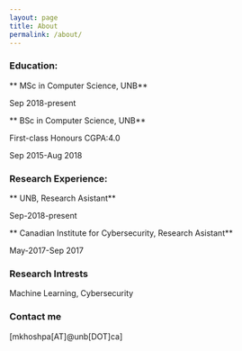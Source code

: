 ```yaml
---
layout: page
title: About
permalink: /about/
---
```



### Education:


  ** MSc in Computer Science, UNB**
  
  Sep 2018-present
  
  
  
  ** BSc in Computer Science, UNB**
  
  First-class Honours CGPA:4.0
  
  Sep 2015-Aug 2018
  
  
  
### Research Experience:

  ** UNB, Research Asistant**
  
  Sep-2018-present
  
  
  
  ** Canadian Institute for Cybersecurity, Research Asistant**
  
  May-2017-Sep 2017
  
  



### Research Intrests

  Machine Learning, Cybersecurity
  
### Contact me

[mkhoshpa[AT]@unb[DOT]ca]
